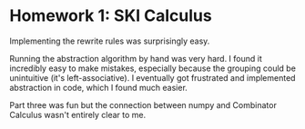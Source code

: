 # Homework 1: SKI Calculus

Implementing the rewrite rules was surprisingly easy.

Running the abstraction algorithm by hand was very hard. I found it incredibly easy to make mistakes, especially because the grouping could be unintuitive (it's left-associative). I eventually got frustrated and implemented abstraction in code, which I found much easier.

Part three was fun but the connection between numpy and Combinator Calculus wasn't entirely clear to me.
